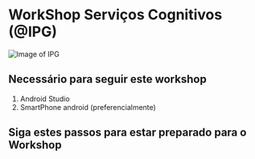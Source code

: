 # WorkShop Serviços Cognitivos (@IPG)
![Image of IPG](https://github.com/daeynasvistas/WorkShop_Xamarin/blob/Vers.01/AppIPG/AppIPG.Android/Resources/drawable/IPG_M.jpg?raw=true)

## Necessário para seguir este workshop
 1. Android Studio 
 2. SmartPhone android (preferencialmente)

## Siga estes passos para estar preparado para o Workshop
